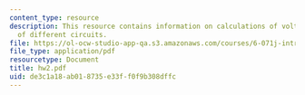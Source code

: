 ```yaml
---
content_type: resource
description: This resource contains information on calculations of voltage and resistance
  of different circuits.
file: https://ol-ocw-studio-app-qa.s3.amazonaws.com/courses/6-071j-introduction-to-electronics-signals-and-measurement-spring-2006/de3c1a18ab018735e33ff0f9b308dffc_hw2.pdf
file_type: application/pdf
resourcetype: Document
title: hw2.pdf
uid: de3c1a18-ab01-8735-e33f-f0f9b308dffc
---
```

